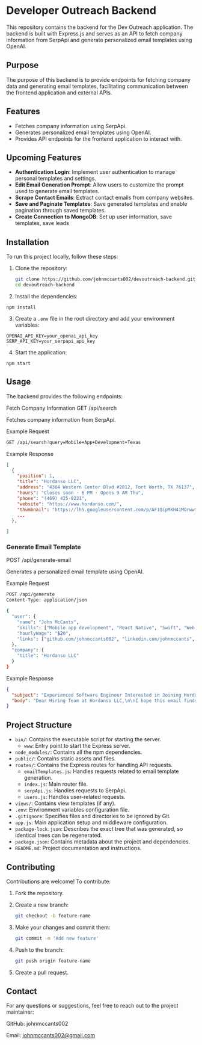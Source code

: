 # Developer Outreach Backend

This repository contains the backend for the Dev Outreach application. The backend is built with Express.js and serves as an API to fetch company information from SerpApi and generate personalized email templates using OpenAI.

## Purpose

The purpose of this backend is to provide endpoints for fetching company data and generating email templates, facilitating communication between the frontend application and external APIs.

## Features

- Fetches company information using SerpApi.
- Generates personalized email templates using OpenAI.
- Provides API endpoints for the frontend application to interact with.

## Upcoming Features

- **Authentication Login**: Implement user authentication to manage personal templates and settings.
- **Edit Email Generation Prompt**: Allow users to customize the prompt used to generate email templates.
- **Scrape Contact Emails**: Extract contact emails from company websites.
- **Save and Paginate Templates**: Save generated templates and enable pagination through saved templates.
- **Create Connection to MongoDB**: Set up user information, save templates, save leads

## Installation

To run this project locally, follow these steps:

1. Clone the repository:

   ```sh
   git clone https://github.com/johnmccants002/devoutreach-backend.git
   cd devoutreach-backend

   ```

2. Install the dependencies:

```
npm install
```

3. Create a `.env` file in the root directory and add your environment variables:

```env
OPENAI_API_KEY=your_openai_api_key
SERP_API_KEY=your_serpapi_api_key
```

4. Start the application:

```
npm start
```

## Usage

The backend provides the following endpoints:

Fetch Company Information
GET /api/search

Fetches company information from SerpApi.

Example Request

```sh
GET /api/search?query=Mobile+App+Development+Texas

```

Example Response

```json
[
  {
    "position": 1,
    "title": "Hordanso LLC",
    "address": "4364 Western Center Blvd #2012, Fort Worth, TX 76137",
    "hours": "Closes soon ⋅ 6 PM ⋅ Opens 9 AM Thu",
    "phone": "(469) 425-8221",
    "website": "https://www.hordanso.com/",
    "thumbnail": "https://lh5.googleusercontent.com/p/AF1QipMXH41MOrwwtN09SgE-tn9oKx-2h16EqjFRvovp=w92-h92-k-no"
    ...
  },

]
```

### Generate Email Template

POST /api/generate-email

Generates a personalized email template using OpenAI.

Example Request

```sh
POST /api/generate
Content-Type: application/json

{
  "user": {
    "name": "John McCants",
    "skills": ["Mobile app development", "React Native", "Swift", "Web Development"],
    "hourlyWage": "$20",
    "links": ["github.com/johnmccants002", "linkedin.com/johnmccants", "youtube.com/johnmccants"]
  },
  "company": {
    "title": "Hordanso LLC"
  }
}
```

Example Response

```json
{
  "subject": "Experienced Software Engineer Interested in Joining Hordanso LLC",
  "body": "Dear Hiring Team at Hordanso LLC,\n\nI hope this email finds you well. My name is John McCants, and I am an experienced software engineer with a strong background in mobile app development, React Native, Swift, and web development. I am reaching out to express my interest in joining Hordanso LLC as a valued team member.\n\nI believe that my skills and experience make me a great fit for your company. With a passion for creating innovative and user-friendly software solutions, I have successfully developed and launched several mobile applications that have received positive feedback from users. My proficiency in React Native and Swift allows me to create high-quality and efficient mobile apps, while my expertise in web development enables me to contribute to a wide range of projects.\n\nI am impressed by Hordanso LLC's reputation for delivering cutting-edge digital solutions, and I am excited about the opportunity to collaborate with your talented team. My hourly wage expectation is $20, and I am confident that my dedication and technical skills would make me a valuable asset to your company.\n\nPlease find my online profiles for further information:\n\nGitHub: [github.com/johnmccants002](https://github.com/johnmccants002)\nLinkedIn: [linkedin.com/johnmccants](https://linkedin.com/johnmccants)\nYouTube: [youtube.com/johnmccants](https://youtube.com/johnmccants)\n\nThank you for considering my application. I look forward to the possibility of discussing this exciting opportunity with you.\n\nBest regards,\nJohn McCants"
}
```

## Project Structure

- `bin/`: Contains the executable script for starting the server.
  - `www`: Entry point to start the Express server.
- `node_modules/`: Contains all the npm dependencies.
- `public/`: Contains static assets and files.
- `routes/`: Contains the Express routes for handling API requests.
  - `emailTemplates.js`: Handles requests related to email template generation.
  - `index.js`: Main router file.
  - `serpApi.js`: Handles requests to SerpApi.
  - `users.js`: Handles user-related requests.
- `views/`: Contains view templates (if any).
- `.env`: Environment variables configuration file.
- `.gitignore`: Specifies files and directories to be ignored by Git.
- `app.js`: Main application setup and middleware configuration.
- `package-lock.json`: Describes the exact tree that was generated, so identical trees can be regenerated.
- `package.json`: Contains metadata about the project and dependencies.
- `README.md`: Project documentation and instructions.

## Contributing

Contributions are welcome! To contribute:

1. Fork the repository.
2. Create a new branch:

   ```sh
   git checkout -b feature-name
   ```

3. Make your changes and commit them:

   ```sh
   git commit -m 'Add new feature'
   ```

4. Push to the branch:

   ```sh
   git push origin feature-name
   ```

5. Create a pull request.

## Contact

For any questions or suggestions, feel free to reach out to the project maintainer:

GitHub: johnmccants002

Email: johnmccants002@gmail.com
